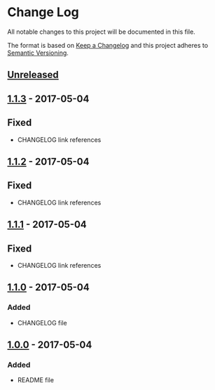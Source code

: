 # Change Log
All notable changes to this project will be documented in this file.

The format is based on [Keep a Changelog](http://keepachangelog.com/)
and this project adheres to [Semantic Versioning](http://semver.org/).

## [Unreleased]

## [1.1.3] - 2017-05-04
## Fixed
- CHANGELOG link references

## [1.1.2] - 2017-05-04
## Fixed
- CHANGELOG link references

## [1.1.1] - 2017-05-04
## Fixed
- CHANGELOG link references

## [1.1.0] - 2017-05-04
### Added
- CHANGELOG file

## [1.0.0] - 2017-05-04
### Added
- README file

[Unreleased]: https://github.com/tprado/release-sh/compare/1.1.3...HEAD
[1.1.3]: https://github.com/tprado/release-sh/compare/1.1.2...1.1.3
[1.1.2]: https://github.com/tprado/release-sh/compare/1.1.1...1.1.2
[1.1.1]: https://github.com/tprado/release-sh/compare/1.1.0...1.1.1
[1.1.0]: https://github.com/tprado/release-sh/compare/1.0.0...1.1.0
[1.0.0]: https://github.com/tprado/release-sh/compare/0.0.0...1.0.0
